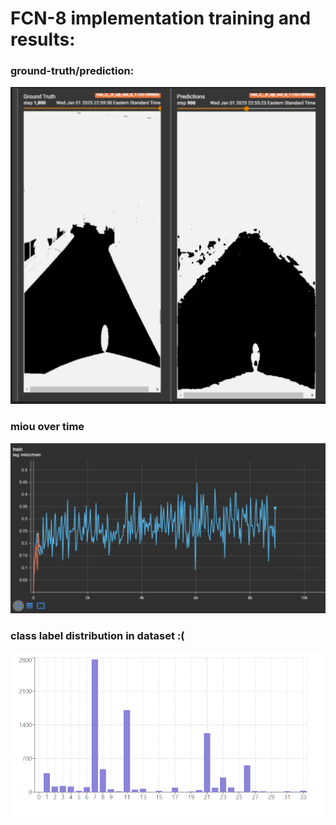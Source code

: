 # FCN-8 implementation training and results:


### ground-truth/prediction:

![alt text](<Screenshot 2025-01-01 232815.png>)


### miou over time

![alt text](<Screenshot 2025-01-01 234052.png>)


### class label distribution in dataset :(

![alt text](<Screenshot 2025-01-02 022500.png>)
